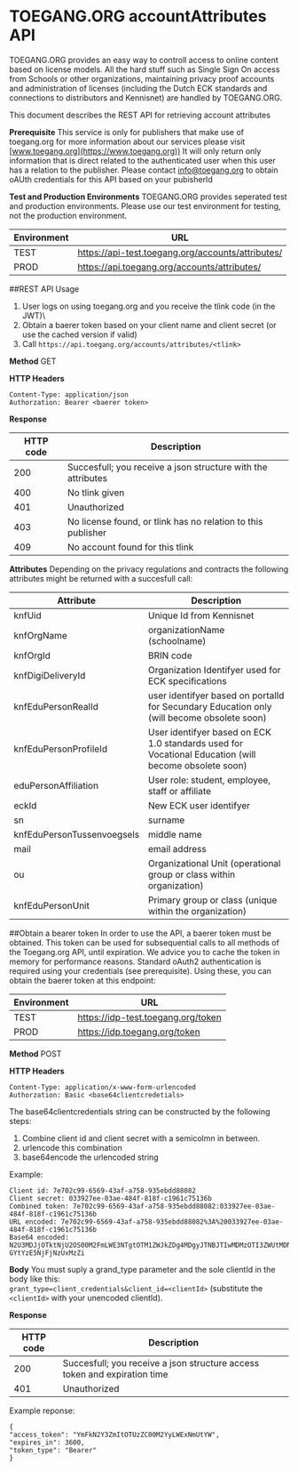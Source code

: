 # TOEGANG.ORG accountAttributes API

TOEGANG.ORG provides an easy way to controll access to online content based on license models. All the hard stuff such as Single Sign On access from Schools or other organizations, maintaining privacy proof accounts and administration of licenses (including the Dutch ECK standards and connections to distributors and Kennisnet) are handled by TOEGANG.ORG. 

This document describes the REST API for retrieving account attributes


**Prerequisite**
This service is only for publishers that make use of toegang.org for more information about our services please visit [www.toegang.org](https://www.toegang.org)) It will only return only information that is direct related to the authenticated user when this user has a relation to the publisher. Please contact [info@toegang.org](mailto:info@toegang.org) to obtain oAUth credentials for this API based on your pubisherId 

**Test and Production Environments**
TOEGANG.ORG provides seperated test and production environments. Please use our test environment for testing, not the production environment.

| Environment | URL |
|---|---|
| TEST | https://api-test.toegang.org/accounts/attributes/ |
| PROD  | https://api.toegang.org/accounts/attributes/|  

##REST API Usage
1.	User logs on using toegang.org and you receive the tlink code (in the JWT)\
2. Obtain a baerer token based on your client name and client secret (or use the cached version if valid)
3. Call `https://api.toegang.org/accounts/attributes/<tlink>` 

**Method** GET

**HTTP Headers**

 `Content-Type: application/json`  
 `Authorzation: Bearer <baerer token>` 
 
 **Response**
 
| HTTP code | Description |
|---|---|
| 200 | Succesfull; you receive a json structure with the attributes |
| 400 | No tlink given |
| 401 | Unauthorized |
| 403 | No license found, or tlink has no relation to this publisher |
| 409 | No account found for this tlink |  
 
 
**Attributes**
Depending on the privacy regulations and contracts the following attributes might be returned with a succesfull call:

| Attribute | Description |
|---|---|
| knfUid	| Unique Id from Kennisnet |
| knfOrgName | organizationName (schoolname) |
| knfOrgId | BRIN code |
| knfDigiDeliveryId | Organization Identifyer used for ECK specifications |
| knfEduPersonRealId | user identifyer based on portalId for Secundary Education only (will become obsolete soon) | 
| knfEduPersonProfileId | User identifyer based on ECK 1.0 standards used for Vocational Education (will become obsolete soon) | 
| eduPersonAffiliation | User role: student, employee, staff or affiliate |
| eckId | New ECK user identifyer |
| sn | surname |
| knfEduPersonTussenvoegsels | middle name |
| mail | email address |
| ou | Organizational Unit (operational group or class within organization) |
| knfEduPersonUnit | Primary group or class (unique within the organization) |
 
 
##Obtain a bearer token
In order to use the API, a baerer token must be obtained. This token can be used for subsequential calls to all methods of the Toegang.org API, until expiration. We advice you to cache the token in memory for performance reasons. Standard oAuth2 authentication is required using your credentials (see prerequisite). Using these, you can obtain the baerer token at this endpoint:

| Environment | URL |
|---|---|
| TEST | https://idp-test.toegang.org/token |
| PROD  | https://idp.toegang.org/token|  

**Method** POST

**HTTP Headers**

 `Content-Type: application/x-www-form-urlencoded`  
 `Authorzation: Basic <base64clientcredetials>`
 
 The base64clientcredentials string can be constructed by the following steps:
 
 1. Combine client id and client secret with a semicolmn in between.
 2. urlencode this combination
 3. base64encode the urlencoded string

Example:

```
Client id: 7e702c99-6569-43af-a758-935ebdd88082
Client secret: 033927ee-03ae-484f-818f-c1961c75136b
Combined token: 7e702c99-6569-43af-a758-935ebdd88082:033927ee-03ae-484f-818f-c1961c75136b
URL encoded: 7e702c99-6569-43af-a758-935ebdd88082%3A%20033927ee-03ae-484f-818f-c1961c75136b
Base64 encoded:
N2U3MDJjOTktNjU2OS00M2FmLWE3NTgtOTM1ZWJkZDg4MDgyJTNBJTIwMDMzOTI3ZWUtMDNhZS00ODRmLTgxO
GYtYzE5NjFjNzUxMzZi

```

 **Body**
You must suply a grand_type parameter and the sole clientId in the body like this:  
`grant_type=client_credentials&client_id=<clientId>`
(substitute the `<clientId>` with your unencoded clientId).


**Response**
 
| HTTP code | Description |
|---|---|
| 200 | Succesfull; you receive a json structure access token and expiration time |
| 401 | Unauthorized |

Example reponse:
 
```
{
"access_token": "YmFkN2Y3ZmItOTUzZC00M2YyLWExNmUtYW",
"expires_in": 3600,
"token_type": "Bearer"
}

```

 

